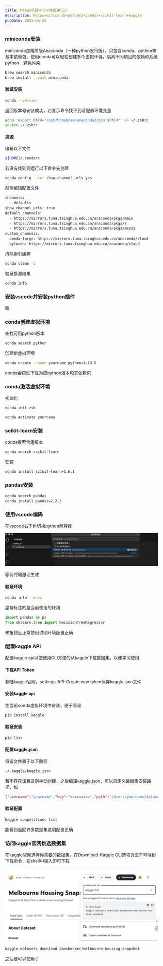 ```yaml
---
title: Macos机器学习环境搭建(上)
description: Macos+miniconda+python3+pandas+scikit-learn+kaggle
pubDate: 2025-06-29
---
```


### miniconda安装

miniconda是精简版Anaconda（一种python发行版），只包含conda，python等基本依赖包。使用conda可以轻松创建多个虚拟环境，隔离不同项目的依赖和系统python，避免污染

```bash
brew search miniconda
brew install --cask miniconda
```

####  验证安装

```bash
conda --version
```

返回版本号安装成功，若显示命令找不到请配置环境变量

```bash
echo 'export PATH="/opt/homebrew/anaconda3/bin:$PATH"' >> ~/.zshrc
source ~/.zshrc
```

#### 换源

编辑以下文件

```bash
${HOME}/.condarc
```

若没有找到则运行以下命令先创建

```bash
conda config --set show_channel_urls yes
```

然后编辑配置文件

```bash
channels:
  - defaults
show_channel_urls: true
default_channels:
  - https://mirrors.tuna.tsinghua.edu.cn/anaconda/pkgs/main
  - https://mirrors.tuna.tsinghua.edu.cn/anaconda/pkgs/r
  - https://mirrors.tuna.tsinghua.edu.cn/anaconda/pkgs/msys2
custom_channels:
  conda-forge: https://mirrors.tuna.tsinghua.edu.cn/anaconda/cloud
  pytorch: https://mirrors.tuna.tsinghua.edu.cn/anaconda/cloud
```

清除索引缓存

```bash
conda clean -i
```

验证换源结果

```bash
conda info
```

### 安装vscode并安装python插件

略

### conda创建虚拟环境

查找可用python版本

```bash
conda search python
```

创建新虚拟环境

```bash
conda create --name yourname python=3.13.5
```

conda会自动下载对应python版本和其依赖包

### conda激活虚拟环境

初始化

```bash
conda init zsh
```

```bash
conda activate yourname
```

### scikit-learn安装

conda搜索合适版本

```bash
conda search scikit-learn
```

安装

```bash
conda install scikit-learn=1.6.1
```

### pandas安装

```bash
conda search pandas
conda install pandas=2.2.3
```

### 使用vscode编码

在vscode右下角切换python解释器

![](../../../public/jieping2025-06-29-19.16.40.png)

等待终端激活生效

#### 验证环境

```bash
conda info --envs
```

星号标注的是当前使用的环境

```python
import pandas as pd
from sklearn.tree import DecisionTreeRegressor
```

未报错且正常使用说明环境配置正确

### 配置kaggle API

配置kaggle api以便使用CLI方便的从kaggle下载数据集，以便学习使用

#### 下载API Token

登陆kaggle官网，settings-API-Create new token保存kaggle.json文件

#### 安装kaggle api

在当前conda虚拟环境中安装，便于管理

```bash
pip install kaggle
```

#### 验证安装

```bash
pip list
```

#### 配置kaggle.json

将该文件置于以下路径

```bash
~/.kaggle/kaggle.json
```

若不存在该目录则手动创建，之后编辑kaggle.json，可以自定义数据集安装路径，如

```json
{"username":"yourname","key":"xxxxxxxxx","path":"/Users/yourname/dataset"}
```

#### 验证配置

```bash
kaggle competitions list
```

能看到返回许多数据集说明配置正确

### 访问kaggle官网挑选数据集

在kaggle官网选择你需要的数据集，在Download-Kaggle CLI选项页面下可得到下载命令，在shell中输入即可下载

![](../../../public/jieping2025-06-29-20.43.53.png)

```bash
kaggle datasets download dansbecker/melbourne-housing-snapshot
```

之后便可以使用了